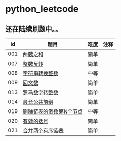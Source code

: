 # python_leetcode




还在陆续刷题中。。
---





id | 题目 | 难度 | 注释
---|---|---| ---|
001 | [两数之和](https://github.com/fank-cd/python_leetcode/blob/master/001-two%20sum.py)| 简单| 
007 | [整数反转](https://github.com/fank-cd/python_leetcode/blob/master/007-Reverse%20Integer.py)| 简单| 
008 | [字符串转换整数](https://github.com/fank-cd/python_leetcode/blob/master/008-String%20to%20Integer%20(atoi).py)| 中等| 
009 | [回文数](https://github.com/fank-cd/python_leetcode/blob/master/009-%20Palindrome%20Number.py)| 简单| 
013 | [罗马数字转整数](https://github.com/fank-cd/python_leetcode/blob/master/013-Roman%20to%20Integer.py)| 简单| 
014 | [最长公共前缀](https://github.com/fank-cd/python_leetcode/blob/master/014-Longest%20Common%20Prefix.py)| 简单| 
019 | [删除链表的倒数第N个节点](https://github.com/fank-cd/python_leetcode/blob/master/019-Remove%20Nth%20Node%20From%20End%20of%20List.py)| 中等| 
020 | [有效的括号](https://github.com/fank-cd/python_leetcode/blob/master/020-Valid%20Parentheses.py)| 简单| 
021 | [合并两个有序链表](https://github.com/fank-cd/python_leetcode/blob/master/021-Merge%20Two%20Sorted%20Lists.py)| 简单| 

